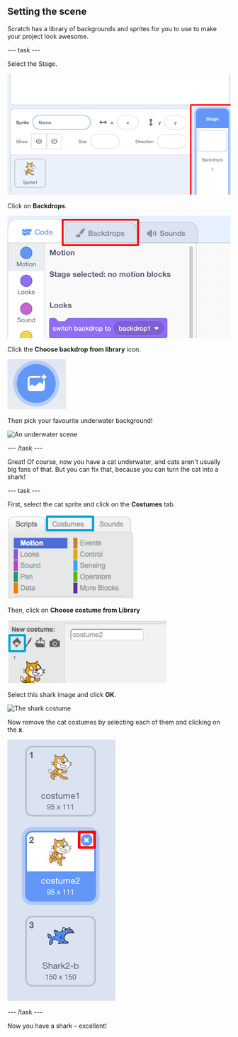 ## Setting the scene

Scratch has a library of backgrounds and sprites for you to use to make your project look awesome.

--- task ---

Select the Stage.

![Selecting the stage](images/looksSelectStage.png)

Click on **Backdrops**.

![The Backdrops tab](images/looksBackdrops.png)

Click the **Choose backdrop from library** icon.

![The Choose backdrop icon](images/looksChooseBg.png)
 
Then pick your favourite underwater background! 

![An underwater scene](images/looksUnderwater.png)

--- /task ---

Great! Of course, now you have a cat underwater, and cats aren't usually big fans of that. But you can fix that, because you can turn the cat into a shark!

--- task ---

First, select the cat sprite and click on the **Costumes** tab.

![](images/cool2.png)

Then, click on **Choose costume from Library**

![](images/cool3.png)

Select this shark image and click **OK**. 

![The shark costume](images/looksShark.png)

Now remove the cat costumes by selecting each of them and clicking on the **x**.

![](images/coolDeleteCostumes.png)

--- /task ---

Now you have a shark – excellent!
